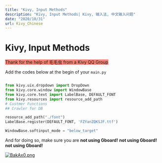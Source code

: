 ```yaml
---
title: "Kivy, Input Methods"
description: "Kivy, Input Methods| Kivy, 输入法, 中文输入问题"
date: "2020/10/31"
url: Kivy_Chinese
---
```


# Kivy, Input Methods


<span style="background:salmon">Thank for the help of 毛毛虫 from a Kivy QQ Group</span>

Add the codes below at the begin of your `main.py`

```python

from kivy.uix.dropdown import DropDown
from kivy.core.window import WindowBase
from kivy.core.text import LabelBase, DEFAULT_FONT
from kivy.resources import resource_add_path
# Custmer Functions
## Crawler for DB

resource_add_path("./font")
LabelBase.register(DEFAULT_FONT, 'FZYanZQKSJF.ttf')

WindowBase.softinput_mode = "below_target"
```

And for doing so, make sure you are
**not using Gboard!**
**not using Gboard!**
**not using Gboard!**

[![BakAx0.png](https://s1.ax1x.com/2020/10/31/BakAx0.png)](https://imgchr.com/i/BakAx0)
